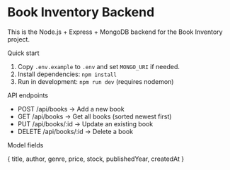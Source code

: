 # Book Inventory Backend

This is the Node.js + Express + MongoDB backend for the Book Inventory project.

Quick start

1. Copy `.env.example` to `.env` and set `MONGO_URI` if needed.
2. Install dependencies: `npm install`
3. Run in development: `npm run dev` (requires nodemon)

API endpoints

- POST /api/books → Add a new book
- GET /api/books → Get all books (sorted newest first)
- PUT /api/books/:id → Update an existing book
- DELETE /api/books/:id → Delete a book

Model fields

{
 title, author, genre, price, stock, publishedYear, createdAt
}
